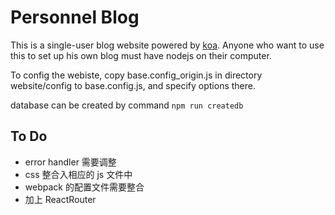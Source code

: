 # Personnel Blog
This is a single-user blog website powered by [koa](http://koajs.com). Anyone who want to use this to set up his own blog must have nodejs on their computer.

To config the webiste, copy base.config_origin.js in directory website/config to base.config.js, and specify options there.


database can be created by command `npm run createdb`

## To Do
* error handler 需要调整
* css 整合入相应的 js 文件中
* webpack 的配置文件需要整合
* 加上 ReactRouter
